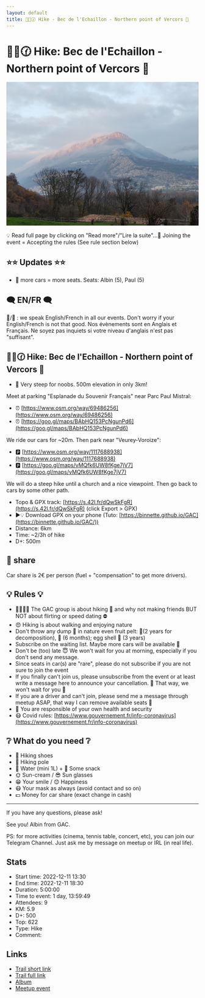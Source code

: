 ```yaml
---
layout: default
title: 🥾🔵🕜 Hike - Bec de l'Echaillon - Northern point of Vercors 🧭
---
```


# 🥾🔵🕜 Hike: Bec de l'Echaillon - Northern point of Vercors 🧭

![2022-12-11](../img/orig/2022-12-11.jpg)

💡 Read full page by clicking on "Read more"/"Lire la suite"...💜
Joining the event = Accepting the rules (See rule section below)

##  ⭐⭐ Updates ⭐⭐ 

* 📅 more cars = more seats. Seats: Albin (5), Paul (5)

##  🗨️ EN/FR 🗨️ 
🦅/🐓 : we speak English/French in all our events. Don't worry if your English/French is not that good. Nos évènements sont en Anglais et Français. Ne soyez pas inquiets si votre niveau d'anglais n'est pas "suffisant".

##  🥾🔵🕜 Hike: Bec de l'Echaillon - Northern point of Vercors 🧭 

* 🔵 Very steep for noobs. 500m elevation in only 3km!

Meet at parking "Esplanade du Souvenir Français" near Parc Paul Mistral:

* ⏰ [https://www.osm.org/way/69486256](https://www.osm.org/way/69486256)
* ⏰ [https://goo.gl/maps/BAbHQ153PcNgunPd6](https://goo.gl/maps/BAbHQ153PcNgunPd6)

We ride our cars for \~20m. Then park near "Veurey-Voroize":

* 🅿️ [https://www.osm.org/way/1117688938](https://www.osm.org/way/1117688938)
* 🅿️ [https://goo.gl/maps/vMQfk6UW8fKge7jV7](https://goo.gl/maps/vMQfk6UW8fKge7jV7)

We will do a steep hike until a church and a nice viewpoint. Then go back to cars by some other path.

* Topo & GPX track: [https://s.42l.fr/dQwSkFgR](https://s.42l.fr/dQwSkFgR) (click Export > GPX)
* ▶💡 Download GPX on your phone (Tuto: [https://binnette.github.io/GAC](https://binnette.github.io/GAC/))
* Distance: 6km
* Time: \~2/3h of hike
* D+: 500m

##  🚗 share 
Car share is 2€ per person (fuel + "compensation" to get more drivers).

##  💡 Rules 💡 

* 🚶‍♀️🚶‍♂️ The GAC group is about hiking 🥾 and why not making friends BUT NOT about flirting or speed dating ⛔
* 😍 Hiking is about walking and enjoying nature
* Don't throw any dump 🚮 in nature even fruit pelt: 🍌(2 years for decomposition), 🍊 (6 months); egg shell 🥚 (3 years)
* Subscribe on the waiting list. Maybe more cars will be available 🚗
* Don't be (too) late 😇 We won't wait for you at morning, especially if you don't send any message.
* Since seats in car(s) are "rare", please do not subscribe if you are not sure to join the event
* If you finally can't join us, please unsubscribe from the event or at least write a message here to announce your cancellation. 💜 That way, we won't wait for you 💜
* If you are a driver and can't join, please send me a message through meetup ASAP, that way I can remove available seats 🚗
* 💟 You are responsible of your own health and security
* 😷 Covid rules: [https://www.gouvernement.fr/info-coronavirus](https://www.gouvernement.fr/info-coronavirus)

##  ❔ What do you need ❔ 

* 🥾 Hiking shoes
* 🥢 Hiking pole
* 🧃 Water (mini 1L) + 🍫 Some snack
* 🌞 Sun-cream / 😎 Sun glasses
* 😁 Your smile / 😊 Happiness
* 😷 Your mask as always (avoid contact and so on)
* 💵 Money for car share (exact change in cash)

***

If you have any questions, please ask!

See you! Albin from GAC.

PS: for more activities (cinema, tennis table, concert, etc), you can join our Telegram Channel. Just ask me by message on meetup or IRL (in real life).

## Stats

- Start time: 2022-12-11 13:30
- End time: 2022-12-11 18:30
- Duration: 5:00:00
- Time to event: 1 day, 13:59:49
- Attendees: 9
- KM: 5.9
- D+: 500
- Top: 622
- Type: Hike
- Comment: 

## Links

- [Trail short link](https://s.42l.fr/dQwSkFgR)
- [Trail full link]()
- [Album](https://binnette.github.io/GacImg2022/2022-12-11-🥾🔵🕜-Hike-Bec-de-lEchaillon-Northern-point-of-Vercors-🧭.html)
- [Meetup event](https://www.meetup.com/grenoble-adventure-club-english-french/events/290246652/)
